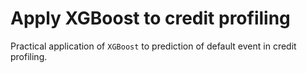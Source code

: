 # Apply XGBoost to credit profiling

Practical application of `XGBoost` to prediction of default event in credit
profiling.
